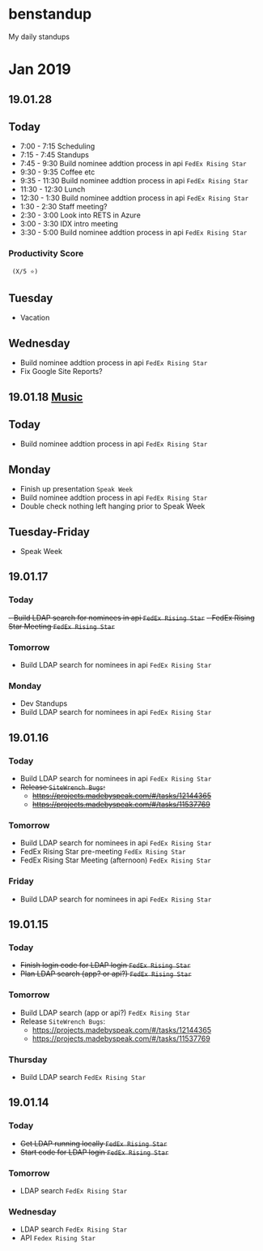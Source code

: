 # benstandup
My daily standups

# Jan 2019

## 19.01.28
## Today
- 7:00 -  7:15 Scheduling
- 7:15 - 7:45 Standups
- 7:45 - 9:30 Build nominee addtion process in api `FedEx Rising Star`
- 9:30 - 9:35 Coffee etc
- 9:35 - 11:30 Build nominee addtion process in api `FedEx Rising Star`
- 11:30 - 12:30 Lunch
- 12:30 - 1:30 Build nominee addtion process in api `FedEx Rising Star`
- 1:30 - 2:30 Staff meeting?
- 2:30 - 3:00 Look into RETS in Azure
- 3:00 - 3:30 IDX intro meeting
- 3:30 - 5:00 Build nominee addtion process in api `FedEx Rising Star`

### Productivity Score 
     (X/5 ⭐️)

## Tuesday
- Vacation
## Wednesday
- Build nominee addtion process in api `FedEx Rising Star`
- Fix Google Site Reports?

## 19.01.18 [Music](https://open.spotify.com/user/benjbailey/playlist/4ADqoZ32z8eHzNXK2Lx9DU?si=F-LUktquQluzrUU3jqLtkA)
## Today
- Build nominee addtion process in api `FedEx Rising Star`
## Monday
- Finish up presentation `Speak Week`
- Build nominee addtion process in api `FedEx Rising Star`
- Double check nothing left hanging prior to Speak Week
## Tuesday-Friday
- Speak Week
## 19.01.17
### Today
~~- Build LDAP search for nominees in api `FedEx Rising Star`~~
~~- FedEx Rising Star Meeting `FedEx Rising Star`~~
### Tomorrow
- Build LDAP search for nominees in api `FedEx Rising Star`
### Monday
- Dev Standups
- Build LDAP search for nominees in api `FedEx Rising Star`
## 19.01.16
### Today
- Build LDAP search for nominees in api `FedEx Rising Star`
- ~~Release `SiteWrench Bugs`:~~
  - ~~https://projects.madebyspeak.com/#/tasks/12144365~~
  - ~~https://projects.madebyspeak.com/#/tasks/11537769~~
### Tomorrow
- Build LDAP search for nominees in api `FedEx Rising Star`
- FedEx Rising Star pre-meeting `FedEx Rising Star`
- FedEx Rising Star Meeting (afternoon) `FedEx Rising Star`
### Friday
- Build LDAP search for nominees in api `FedEx Rising Star`

## 19.01.15
### Today
- ~~Finish login code for LDAP login `FedEx Rising Star`~~
- ~~Plan LDAP search (app? or api?) `FedEx Rising Star`~~
### Tomorrow
- Build LDAP search (app or api?) `FedEx Rising Star`
- Release `SiteWrench Bugs`:
  - https://projects.madebyspeak.com/#/tasks/12144365
  - https://projects.madebyspeak.com/#/tasks/11537769
### Thursday
- Build LDAP search `FedEx Rising Star`

## 19.01.14
### Today
- ~~Get LDAP running locally `FedEx Rising Star`~~
- ~~Start code for LDAP login `FedEx Rising Star`~~

### Tomorrow
- LDAP search `FedEx Rising Star`

### Wednesday
- LDAP search `FedEx Rising Star`
- API `Fedex Rising Star`
